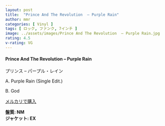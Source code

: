 ```yaml
---
layout: post
title:  "Prince And The Revolution  – Purple Rain"
author: mmr
categories: [ Vinyl ]
tags: [ ロック, ファンク, 7インチ ]
image: ../assets/images/Prince And The Revolution  – Purple Rain.jpg
rating: 4.5
v-rating: VG
---
```


#### Prince And The Revolution  – Purple Rain

プリンス – パープル・レイン

A. Purple Rain (Single Edit.) 

B. God 

[メルカリで購入](https://jp.mercari.com/item/m50358308709)

<div class="mt-4 mb-4 d-flex align-items-center">
<strong class="mr-1">盤質: NM</strong>
</div>
<div class="mt-4 mb-4 d-flex align-items-center">
<strong class="mr-1">ジャケット: EX</strong>
</div>
